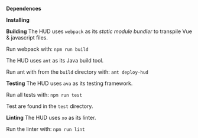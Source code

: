 **Dependences**


**Installing**


**Building**
The HUD uses `webpack` as its *static module bundler* to transpile Vue & javascript files.

Run webpack with:
`npm run build`

The HUD uses `ant` as its Java build tool.

Run ant with from the `build` directory with:
`ant deploy-hud`

**Testing**
The HUD uses `ava` as its testing framework.

Run all tests with:
`npm run test`

Test are found in the `test` directory.

**Linting**
The HUD uses `xo` as its linter.

Run the linter with:
`npm run lint`
